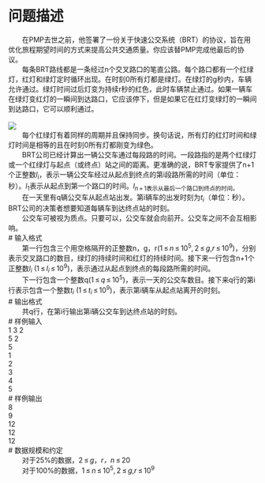 <div id="pcont1" style="margin-top:20px; display:block;">

# 问题描述

<div class="pdcont">　　在PMP去世之前，他签署了一份关于快速公交系统（BRT）的协议，旨在用优化旅程期望时间的方式来提高公共交通质量。你应该替PMP完成他最后的协议。<br/>
　　每条BRT路线都是一条经过n个交叉路口的笔直公路。每个路口都有一个红绿灯，红灯和绿灯定时循环出现。在时刻0所有灯都是绿灯。在绿灯的g秒内，车辆允许通过。绿灯时间过后灯变为持续r秒的红色，此时车辆禁止通过。如果一辆车在绿灯变红灯的一瞬间到达路口，它应该停下，但是如果它在红灯变绿灯的一瞬间到达路口，它可以顺利通过。<br/>
<br/>
<img src="source/tsinsen/A1461/img/aHR0cDovL2NvZGVmb3JjZXMucnUvcmVuZGVyZXIvMzU1MWFiNWY2Y2YyYWI1YTA3OGMzMWU3MmY3YWQ4ZGFiMjcyYWVlZS5wbmc=.png"/><br/>
　　每个红绿灯有着同样的周期并且保持同步。换句话说，所有灯的红灯时间和绿灯时间是相等的且在时刻0所有灯都刚变为绿色。<br/>
　　BRT公司已经计算出一辆公交车通过每段路的时间。一段路指的是两个红绿灯或一个红绿灯与起点（或终点）站之间的距离。更准确的说，BRT专家提供了n+1个正整数<i>l</i><sub><i>i</i></sub>，表示一辆公交车经过从起点到终点的第i段路所需的时间（单位：秒）。<i>l</i><sub>1</sub>表示从起点到第一个路口的时间。<i>l</i><sub><i>n</i> + 1表示从最后一个路口到终点的时间。</sub><br/>
　　在一天里有q辆公交车从起点站出发。第i辆车的出发时刻为<i>t</i><sub><i>i</i></sub>（单位：秒）。BRT公司的决策者想要知道每辆车到达终点站的时刻。<br/>
　　公交车可被视为质点。只要可以，公交车就会向前开。公交车之间不会互相影响。</div>
# 输入格式

<div class="pdcont">　　第一行包含三个用空格隔开的正整数n，g，r(1 ≤ <i>n</i> ≤ 10<sup>5</sup>, 2 ≤ <i>g</i>,<i>r</i> ≤ 10<sup>9</sup>)，分别表示交叉路口的数目，绿灯的持续时间和红灯的持续时间。接下来一行包含n+1个正整数<i>l</i><sub><i>i</i></sub> (1 ≤ <i>l</i><sub><i>i</i></sub> ≤ 10<sup>9</sup>)，表示通过从起点到终点的每段路所需的时间。<br/>
　　下一行包含一个整数q(1 ≤ <i>q</i> ≤ 10<sup>5</sup>)，表示一天的公交车数目。接下来q行的第i行表示包含一个整数<i>t</i><sub><i>i</i></sub> (1 ≤ <i>t</i><sub><i>i</i></sub> ≤ 10<sup>9</sup>)，表示第i辆车从起点站离开的时刻。</div>
# 输出格式

<div class="pdcont">　　共q行，在第i行输出第i辆公交车到达终点站的时刻。</div>
# 样例输入

<div class="pddata">1 3 2<br/>
5 2<br/>
5<br/>
1<br/>
2<br/>
3<br/>
4<br/>
5</div>
# 样例输出

<div class="pddata">8<br/>
9<br/>
12<br/>
12<br/>
12</div>
# 数据规模和约定

<div class="pdcont">　　对于25%的数据，2 ≤ <i>g</i>，<i>r，n</i> ≤ 20<br/>
　　对于100%的数据，1 ≤ <i>n</i> ≤ 10<sup>5</sup>, 2 ≤ <i>g</i>,<i>r</i> ≤ 10<sup>9</sup></div>

</div>